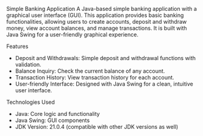 Simple Banking Application
A Java-based simple banking application with a graphical user interface (GUI). This application provides basic banking functionalities, allowing users to create accounts, deposit and withdraw money, view account balances, and manage transactions. It is built with Java Swing for a user-friendly graphical experience.

Features
* Deposit and Withdrawals: Simple deposit and withdrawal functions with validation.
* Balance Inquiry: Check the current balance of any account.
* Transaction History: View transaction history for each account.
* User-friendly Interface: Designed with Java Swing for a clean, intuitive user interface.

Technologies Used
* Java: Core logic and functionality
* Java Swing: GUI components
* JDK Version: 21.0.4 (compatible with other JDK versions as well)
